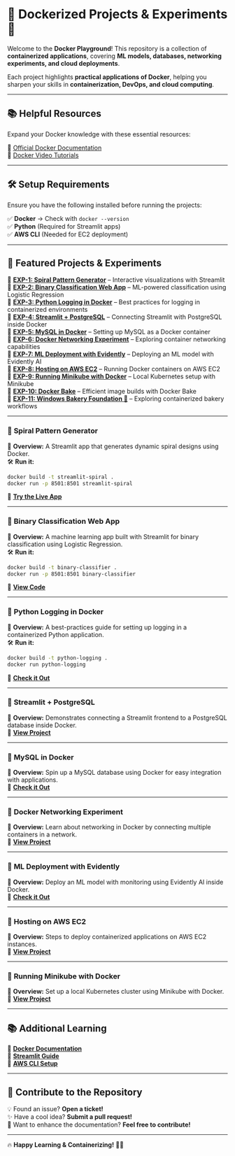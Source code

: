 # 🚀 Dockerized Projects & Experiments 🐳  

Welcome to the **Docker Playground**! This repository is a collection of **containerized applications**, covering **ML models, databases, networking experiments, and cloud deployments**.  

Each project highlights **practical applications of Docker**, helping you sharpen your skills in **containerization, DevOps, and cloud computing**.  

---

## 📚 Helpful Resources  
Expand your Docker knowledge with these essential resources:  

📖 [Official Docker Documentation](https://docs.docker.com/)  
🎥 [Docker Video Tutorials](https://www.youtube.com/c/Docker)  

---

## 🛠 Setup Requirements  
Ensure you have the following installed before running the projects:  

✅ **Docker** → Check with `docker --version`  
✅ **Python** (Required for Streamlit apps)  
✅ **AWS CLI** (Needed for EC2 deployment)  

---

## 🚀 Featured Projects & Experiments  

🔹 **[EXP-1: Spiral Pattern Generator](https://github.com/mitul-2210/MyDocker/tree/main/Exp-1)** – Interactive visualizations with Streamlit  
🔹 **[EXP-2: Binary Classification Web App](https://github.com/mitul-2210/MyDocker/tree/main/Exp-2)** – ML-powered classification using Logistic Regression  
🔹 **[EXP-3: Python Logging in Docker](https://github.com/mitul-2210/MyDocker/tree/main/Exp-3)** – Best practices for logging in containerized environments  
🔹 **[EXP-4: Streamlit + PostgreSQL](https://github.com/mitul-2210/MyDocker/tree/main/Exp-4)** – Connecting Streamlit with PostgreSQL inside Docker  
🔹 **[EXP-5: MySQL in Docker](https://github.com/mitul-2210/MyDocker/tree/main/Exp-5)** – Setting up MySQL as a Docker container  
🔹 **[EXP-6: Docker Networking Experiment](https://github.com/mitul-2210/MyDocker/tree/main/Exp-6)** – Exploring container networking capabilities  
🔹 **[EXP-7: ML Deployment with Evidently](https://github.com/mitul-2210/MyDocker/tree/main/Exp-7)** – Deploying an ML model with Evidently AI  
🔹 **[EXP-8: Hosting on AWS EC2](https://github.com/mitul-2210/MyDocker/tree/main/Exp-8)** – Running Docker containers on AWS EC2  
🔹 **[EXP-9: Running Minikube with Docker](https://github.com/mitul-2210/MyDocker/tree/main/Exp-9)** – Local Kubernetes setup with Minikube  
🔹 **[EXP-10: Docker Bake](https://github.com/mitul-2210/MyDocker/tree/main/Exp-10)** – Efficient image builds with Docker Bake  
🔹 **[EXP-11: Windows Bakery Foundation 🍞](https://github.com/mitul-2210/MyDocker/tree/main/Exp-11)** – Exploring containerized bakery workflows  

---

### 🌟 **Spiral Pattern Generator**  
📌 **Overview:** A Streamlit app that generates dynamic spiral designs using Docker.  
🛠 **Run it:**  
```bash  
docker build -t streamlit-spiral .  
docker run -p 8501:8501 streamlit-spiral  
```
🔗 **[Try the Live App](https://mydocker-8iappwnekrcyxdhyem2trgh.streamlit.app)**  

---

### 🌟 **Binary Classification Web App**  
📌 **Overview:** A machine learning app built with Streamlit for binary classification using Logistic Regression.  
🛠 **Run it:**  
```bash  
docker build -t binary-classifier .  
docker run -p 8501:8501 binary-classifier  
```
🔗 **[View Code](https://github.com/mitul-2210/MyDocker/tree/main/Exp-2)**  

---

### 🌟 **Python Logging in Docker**  
📌 **Overview:** A best-practices guide for setting up logging in a containerized Python application.  
🛠 **Run it:**  
```bash  
docker build -t python-logging .  
docker run python-logging  
```
🔗 **[Check it Out](https://github.com/mitul-2210/MyDocker/tree/main/Exp-3)**  

---

### 🌟 **Streamlit + PostgreSQL**  
📌 **Overview:** Demonstrates connecting a Streamlit frontend to a PostgreSQL database inside Docker.  
🔗 **[View Project](https://github.com/mitul-2210/MyDocker/tree/main/Exp-4)**  

---

### 🌟 **MySQL in Docker**  
📌 **Overview:** Spin up a MySQL database using Docker for easy integration with applications.  
🔗 **[Check it Out](https://github.com/mitul-2210/MyDocker/tree/main/Exp-5)**  

---

### 🌟 **Docker Networking Experiment**  
📌 **Overview:** Learn about networking in Docker by connecting multiple containers in a network.  
🔗 **[View Project](https://github.com/mitul-2210/MyDocker/tree/main/Exp-6)**  

---

### 🌟 **ML Deployment with Evidently**  
📌 **Overview:** Deploy an ML model with monitoring using Evidently AI inside Docker.  
🔗 **[Check it Out](https://github.com/mitul-2210/MyDocker/tree/main/Exp-7)**  

---

### 🌟 **Hosting on AWS EC2**  
📌 **Overview:** Steps to deploy containerized applications on AWS EC2 instances.  
🔗 **[View Project](https://github.com/mitul-2210/MyDocker/tree/main/Exp-8)**  

---

### 🌟 **Running Minikube with Docker**  
📌 **Overview:** Set up a local Kubernetes cluster using Minikube with Docker.  
🔗 **[View Project](https://github.com/mitul-2210/MyDocker/tree/main/Exp-9)**  

---

## 📚 Additional Learning  

📖 **[Docker Documentation](https://docs.docker.com/)**  
📖 **[Streamlit Guide](https://docs.streamlit.io/)**  
📖 **[AWS CLI Setup](https://aws.amazon.com/cli/)**  

---

## 🤝 Contribute to the Repository  

💡 Found an issue? **Open a ticket!**  
✨ Have a cool idea? **Submit a pull request!**  
📖 Want to enhance the documentation? **Feel free to contribute!**  

---

🔥 **Happy Learning & Containerizing!** 🚀🐳

